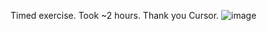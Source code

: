 Timed exercise. Took ~2 hours. Thank you Cursor.
![image](https://github.com/user-attachments/assets/57ec2005-4ec4-4a38-94fb-17f8e26ff360)

